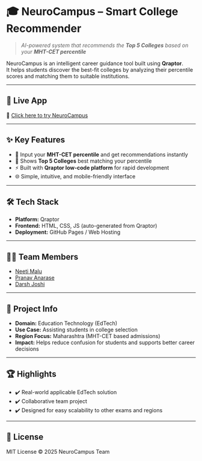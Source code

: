 # 🎓 NeuroCampus – Smart College Recommender

> *AI-powered system that recommends the **Top 5 Colleges** based on your **MHT-CET percentile***  

NeuroCampus is an intelligent career guidance tool built using **Qraptor**.  
It helps students discover the best-fit colleges by analyzing their percentile scores and matching them to suitable institutions.  

---

## 🚀 Live App
🔗 [Click here to try NeuroCampus](http://appzo8mam71dvrpc.qraptor.ai)  

---

## ✨ Key Features
- 🎯 Input your **MHT-CET percentile** and get recommendations instantly  
- 🏫 Shows **Top 5 Colleges** best matching your percentile  
- ⚡ Built with **Qraptor low-code platform** for rapid development  
- 🌐 Simple, intuitive, and mobile-friendly interface  

---

## 🛠️ Tech Stack
- **Platform:** Qraptor  
- **Frontend:** HTML, CSS, JS (auto-generated from Qraptor)  
- **Deployment:** GitHub Pages / Web Hosting  

---

## 👨‍💻 Team Members
- [Neeti Malu](https://github.com/neeti26)  
- [Pranav Anarase](https://github.com/PranavAnarase)  
- [Darsh Joshi](https://github.com/darsh28joshi)  

---

## 📌 Project Info
- **Domain:** Education Technology (EdTech)  
- **Use Case:** Assisting students in college selection  
- **Region Focus:** Maharashtra (MHT-CET based admissions)  
- **Impact:** Helps reduce confusion for students and supports better career decisions  

---

## 🏆 Highlights
- ✔️ Real-world applicable EdTech solution  
- ✔️ Collaborative team project  
- ✔️ Designed for easy scalability to other exams and regions  
---

## 📄 License
MIT License © 2025 NeuroCampus Team
